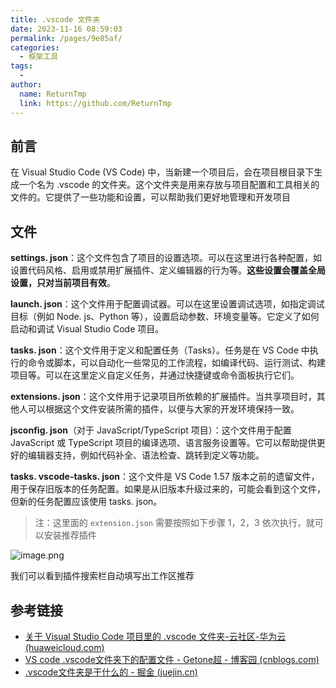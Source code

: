 ```yaml
---
title: .vscode 文件夹
date: 2023-11-16 08:59:03
permalink: /pages/9e85af/
categories:
  - 框架工具
tags:
  - 
author: 
  name: ReturnTmp
  link: https://github.com/ReturnTmp
---
```


## 前言

在 Visual Studio Code (VS Code) 中，当新建一个项目后，会在项目根目录下生成一个名为 .vscode 的文件夹。这个文件夹是用来存放与项目配置和工具相关的文件的。它提供了一些功能和设置，可以帮助我们更好地管理和开发项目




## 文件

**settings. json**：这个文件包含了项目的设置选项。可以在这里进行各种配置，如设置代码风格、启用或禁用扩展插件、定义编辑器的行为等。**这些设置会覆盖全局设置，只对当前项目有效**。

**launch. json**：这个文件用于配置调试器。可以在这里设置调试选项，如指定调试目标（例如 Node. js、Python 等），设置启动参数、环境变量等。它定义了如何启动和调试 Visual Studio Code 项目。

**tasks. json**：这个文件用于定义和配置任务（Tasks）。任务是在 VS Code 中执行的命令或脚本，可以自动化一些常见的工作流程，如编译代码、运行测试、构建项目等。可以在这里定义自定义任务，并通过快捷键或命令面板执行它们。

**extensions. json**：这个文件用于记录项目所依赖的扩展插件。当共享项目时，其他人可以根据这个文件安装所需的插件，以便与大家的开发环境保持一致。

**jsconfig. json**（对于 JavaScript/TypeScript 项目）：这个文件用于配置 JavaScript 或 TypeScript 项目的编译选项、语言服务设置等。它可以帮助提供更好的编辑器支持，例如代码补全、语法检查、跳转到定义等功能。

**tasks. vscode-tasks. json**：这个文件是 VS Code 1.57 版本之前的遗留文件，用于保存旧版本的任务配置。如果是从旧版本升级过来的，可能会看到这个文件，但新的任务配置应该使用 tasks. json。

> 注：这里面的 `extension.json` 需要按照如下步骤 1，2，3 依次执行，就可以安装推荐插件

![image.png](https://cdn.jsdelivr.net/gh/Returntmp/blog-image@main/blog/202311160921568.png)


我们可以看到插件搜索栏自动填写出工作区推荐



## 参考链接

- [关于 Visual Studio Code 项目里的 .vscode 文件夹-云社区-华为云 (huaweicloud.com)](https://bbs.huaweicloud.com/blogs/405704)
- [VS code .vscode文件夹下的配置文件 - Getone超 - 博客园 (cnblogs.com)](https://www.cnblogs.com/getonechao/p/14553003.html)
- [.vscode文件夹是干什么的 - 掘金 (juejin.cn)](https://juejin.cn/post/7189508014859092028)


